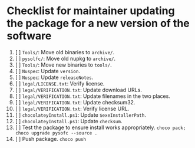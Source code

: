 # Checklist for maintainer updating the package for a new version of the software

1. [ ] `Tools/`: Move old binaries to `archive/`.
2. [ ] `pysolfc/`: Move old nupkg to `archive/`.
3. [ ] `Tools/`: Move new binaries to `tools/`.
4. [ ] `Nuspec`: Update `version`.
5. [ ] `Nuspec`: Update `releaseNotes`.
6. [ ] `legal/LICENSE.txt`: Verify license.
7. [ ] `legal/VERIFICATION.txt`: Update download URLs.
8. [ ] `legal/VERIFICATION.txt`: Update filenames in the two places.
9. [ ] `legal/VERIFICATION.txt`: Update checksum32.
10. [ ] `legal/VERIFICATION.txt`: Verify license URL.
11. [ ] `chocolateyInstall.ps1`: Update `$exeInstallerPath`.
12. [ ] `chocolateyInstall.ps1`: Update `checksum`.
13. [ ] Test the package to ensure install works appropriately.
    `choco pack; choco upgrade pysofc --source .`
14. [ ] Push package.
    `choco push`
